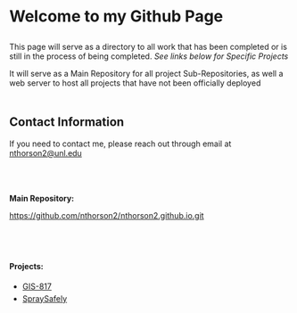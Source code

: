 <html>
	<head>
	</head>
	<body>
		<h1 style="padding-bottom: 10px;">Welcome to my Github Page</h1>
		<p>This page will serve as a directory to all work that has been completed or is still in the process of being completed. <i>See links below for Specific 				Projects</i></p>
		<p>It will serve as a Main Repository for all project Sub-Repositories, as well a web server to host all projects that have not been officially deployed</p>
		<h2 style="padding-top: 20px;">Contact Information</h2>
		<p>If you need to contact me, please reach out through email at <a href="mailto:nthorson2@unl.edu">nthorson2@unl.edu</a></p>
		<p style="padding-top: 50px;"><b>Main Repository:</b></p>
		<a href="https://github.com/nthorson2/nthorson2.github.io.git">https://github.com/nthorson2/nthorson2.github.io.git</a>
		<p style="padding-top: 60px;"><b>Projects:</b></p>
		<ul>
			<li style="padding-top: 5px;"><a href="https://github.com/nthorson2/nthorson2.github.io/blob/main/GIS_817">GIS-817</a></li>
			<li style="padding-top: 5px;"><a href="https://github.com/nthorson2/nthorson2.github.io/blob/main/SpraySafely">SpraySafely</a></li>
		</ul>
	</body>
</html>

